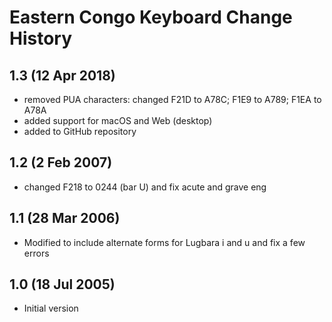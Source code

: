 Eastern Congo Keyboard Change History
=======================

1.3 (12 Apr 2018)
-----------------
* removed PUA characters: changed F21D to A78C; F1E9 to A789; F1EA to A78A
* added support for macOS and Web (desktop)
* added to GitHub repository

1.2 (2 Feb 2007)
-----------------
* changed F218 to 0244 (bar U) and fix acute and grave eng

1.1 (28 Mar 2006)
-----------------
* Modified to include alternate forms for Lugbara i and u and fix a few errors

1.0 (18 Jul 2005)
-----------------
* Initial version
